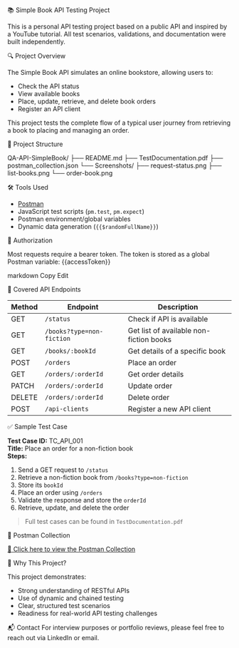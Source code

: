 📚 Simple Book API Testing Project

This is a personal API testing project based on a public API and inspired by a YouTube tutorial.
All test scenarios, validations, and documentation were built independently.

🔍 Project Overview

The Simple Book API simulates an online bookstore, allowing users to:
- Check the API status
- View available books
- Place, update, retrieve, and delete book orders
- Register an API client

This project tests the complete flow of a typical user journey from retrieving a book to placing and managing an order.

📁 Project Structure

QA-API-SimpleBook/
├── README.md
├── TestDocumentation.pdf
├── postman_collection.json
└── Screenshots/
├── request-status.png
├── list-books.png
└── order-book.png

🛠️ Tools Used

- [Postman](https://www.postman.com/)
- JavaScript test scripts (`pm.test`, `pm.expect`)
- Postman environment/global variables
- Dynamic data generation (`{{$randomFullName}}`)

🔐 Authorization

Most requests require a bearer token. The token is stored as a global Postman variable:
{{accessToken}}

markdown
Copy
Edit

📌 Covered API Endpoints

| Method | Endpoint                      | Description                         |
|--------|-------------------------------|-------------------------------------|
| GET    | `/status`                    | Check if API is available           |
| GET    | `/books?type=non-fiction`    | Get list of available non-fiction books |
| GET    | `/books/:bookId`             | Get details of a specific book      |
| POST   | `/orders`                    | Place an order                      |
| GET    | `/orders/:orderId`           | Get order details                   |
| PATCH  | `/orders/:orderId`           | Update order                        |
| DELETE | `/orders/:orderId`           | Delete order                        |
| POST   | `/api-clients`              | Register a new API client           |

✅ Sample Test Case

**Test Case ID:** TC_API_001  
**Title:** Place an order for a non-fiction book  
**Steps:**
1. Send a GET request to `/status`
2. Retrieve a non-fiction book from `/books?type=non-fiction`
3. Store its `bookId`
4. Place an order using `/orders`
5. Validate the response and store the `orderId`
6. Retrieve, update, and delete the order

> Full test cases can be found in `TestDocumentation.pdf`

🔗 Postman Collection

[🔗 Click here to view the Postman Collection](https://nikolaytasev.postman.co/workspace/238bbe2b-3b42-4d8f-811e-897834c78597/collection/46271497-1de59625-c9f2-4019-90f4-1f0f40c2c3e1)

🧪 Why This Project?

This project demonstrates:
- Strong understanding of RESTful APIs
- Use of dynamic and chained testing
- Clear, structured test scenarios
- Readiness for real-world API testing challenges

📬 Contact
For interview purposes or portfolio reviews, please feel free to reach out via LinkedIn or email.
